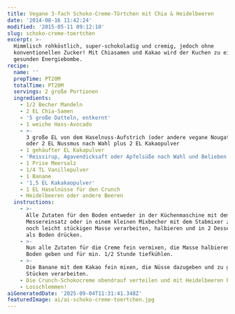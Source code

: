 ```yaml
---
title: Vegane 3-fach Schoko-Creme-Törtchen mit Chia & Heidelbeeren
date: '2014-08-16 11:42:24'
modified: '2015-05-11 09:12:10'
slug: schoko-creme-toertchen
excerpt: >-
  Himmlisch rohköstlich, super-schokoladig und cremig, jedoch ohne
  konventionellen Zucker! Mit Chiasamen und Kakao wird der Kuchen zu einer
  gesunden Energiebombe.
recipe:
  name: ''
  prepTime: PT20M
  totalTime: PT20M
  servings: 2 große Portionen
  ingredients:
    - 1/2 Becher Mandeln
    - 2 EL Chia-Samen
    - '5 große Datteln, entkernt'
    - 1 weiche Hass-Avocado
    - >-
      3 große EL von dem Haselnuss-Aufstrich (oder andere vegane Nougat-Creme)
      oder 2 EL Nussmus nach Wahl plus 2 EL Kakaopulver
    - 1 gehäufter EL Kakapulver
    - 'Reissirup, Agavendicksaft oder Apfelsüße nach Wahl und Belieben'
    - 1 Prise Meersalz
    - 1/4 TL Vanillepulver
    - 1 Banane
    - '1,5 EL Kakakaopulver'
    - 1 EL Haselnüsse für den Crunch
    - Heidelbeeren oder andere Beeren
  instructions:
    - >-
      Alle Zutaten für den Boden entweder in der Küchenmaschine mit dem
      Messereinsatz oder in einem kleinen Mixbecher mit dem Stabmixer zu einer
      noch leicht stückigen Masse verarbeiten, halbieren und in 2 Dessertringe
      als Boden drücken.
    - >-
      Nun alle Zutaten für die Creme fein vermixen, die Masse halbieren, auf den
      Boden geben und für min. 1/2 Stunde tiefkühlen.
    - >-
      Die Banane mit dem Kakao fein mixen, die Nüsse dazugeben und zu groben
      Stücken verarbeiten.
    - Die Crunch-Schokocreme obendrauf verteilen und mit Heidelbeeren belegen.
    - Losschlemmen!
aiGeneratedDate: '2025-09-04T11:31:41.348Z'
featuredImage: ai/ai-schoko-creme-toertchen.jpg
---
```


[<!-- Image removed (no copyright): rohkost-schoko-törtchen.jpg -->](https://www.veganblatt.com/i/rohkost-schoko-törtchen.jpg)
